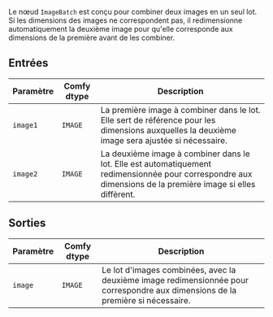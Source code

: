 Le nœud `ImageBatch` est conçu pour combiner deux images en un seul lot. Si les dimensions des images ne correspondent pas, il redimensionne automatiquement la deuxième image pour qu'elle corresponde aux dimensions de la première avant de les combiner.

## Entrées

| Paramètre | Comfy dtype | Description |
|-----------|-------------|-------------|
| `image1`  | `IMAGE`     | La première image à combiner dans le lot. Elle sert de référence pour les dimensions auxquelles la deuxième image sera ajustée si nécessaire. |
| `image2`  | `IMAGE`     | La deuxième image à combiner dans le lot. Elle est automatiquement redimensionnée pour correspondre aux dimensions de la première image si elles diffèrent. |

## Sorties

| Paramètre | Comfy dtype | Description |
|-----------|-------------|-------------|
| `image`   | `IMAGE`     | Le lot d'images combinées, avec la deuxième image redimensionnée pour correspondre aux dimensions de la première si nécessaire. |
